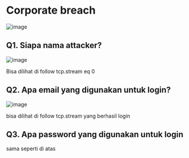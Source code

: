 # Corporate breach

![image](https://github.com/user-attachments/assets/1739254e-7cc2-4564-81be-de329fd127c7)

## Q1. Siapa nama attacker?

![image](https://github.com/user-attachments/assets/526c5fad-9df4-4c1b-9451-90ae66575b28)

Bisa dilihat di follow tcp.stream eq 0

## Q2. Apa email yang digunakan untuk login?

![image](https://github.com/user-attachments/assets/4ac88cc0-f24c-42c5-b5b8-3cffe1e317de)

bisa dilihat di follow tcp.stream yang berhasil login

## Q3. Apa password yang digunakan untuk login

sama seperti di atas

